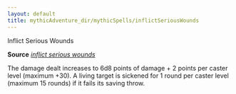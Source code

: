 ```yaml
---
layout: default
title: mythicAdventure_dir/mythicSpells/inflictSeriousWounds
---
```

Inflict Serious Wounds

**Source** [_inflict serious wounds_](spell_dir/inflictSeriousWounds#_inflict-serious-wounds)

The damage dealt increases to 6d8 points of damage + 2 points per caster level (maximum +30). A living target is sickened for 1 round per caster level (maximum 15 rounds) if it fails its saving throw.

